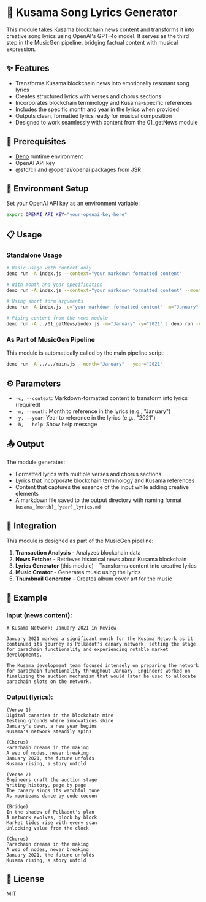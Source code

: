 # 🎵 Kusama Song Lyrics Generator

This module takes Kusama blockchain news content and transforms it into creative
song lyrics using OpenAI's GPT-4o model. It serves as the third step in the
MusicGen pipeline, bridging factual content with musical expression.

## ✨ Features

- Transforms Kusama blockchain news into emotionally resonant song lyrics
- Creates structured lyrics with verses and chorus sections
- Incorporates blockchain terminology and Kusama-specific references
- Includes the specific month and year in the lyrics when provided
- Outputs clean, formatted lyrics ready for musical composition
- Designed to work seamlessly with content from the 01_getNews module

## 🔧 Prerequisites

- [Deno](https://deno.land/) runtime environment
- OpenAI API key
- @std/cli and @openai/openai packages from JSR

## 🔑 Environment Setup

Set your OpenAI API key as an environment variable:

```bash
export OPENAI_API_KEY="your-openai-key-here"
```

## 📋 Usage

### Standalone Usage

```bash
# Basic usage with context only
deno run -A index.js --context="your markdown formatted content"

# With month and year specification
deno run -A index.js --context="your markdown formatted content" --month="January" --year="2021"

# Using short form arguments
deno run -A index.js -c="your markdown formatted content" -m="January" -y="2021"

# Piping content from the news module
deno run -A ../01_getNews/index.js -m="January" -y="2021" | deno run -A index.js --context="$(cat)" --month="January" --year="2021"
```

### As Part of MusicGen Pipeline

This module is automatically called by the main pipeline script:

```bash
deno run -A ../../main.js --month="January" --year="2021"
```

## ⚙️ Parameters

- `-c, --context`: Markdown-formatted content to transform into lyrics
  (required)
- `-m, --month`: Month to reference in the lyrics (e.g., "January")
- `-y, --year`: Year to reference in the lyrics (e.g., "2021")
- `-h, --help`: Show help message

## 📤 Output

The module generates:

- Formatted lyrics with multiple verses and chorus sections
- Lyrics that incorporate blockchain terminology and Kusama references
- Content that captures the essence of the input while adding creative elements
- A markdown file saved to the output directory with naming format
  `kusama_[month]_[year]_lyrics.md`

## 🔄 Integration

This module is designed as part of the MusicGen pipeline:

1. **Transaction Analysis** - Analyzes blockchain data
2. **News Fetcher** - Retrieves historical news about Kusama blockchain
3. **Lyrics Generator** (this module) - Transforms content into creative lyrics
4. **Music Creator** - Generates music using the lyrics
5. **Thumbnail Generator** - Creates album cover art for the music

## 📝 Example

### Input (news content):

```
# Kusama Network: January 2021 in Review

January 2021 marked a significant month for the Kusama Network as it continued its journey as Polkadot's canary network, setting the stage for parachain functionality and experiencing notable market developments.

The Kusama development team focused intensely on preparing the network for parachain functionality throughout January. Engineers worked on finalizing the auction mechanism that would later be used to allocate parachain slots on the network.
```

### Output (lyrics):

```
(Verse 1)
Digital canaries in the blockchain mine
Testing grounds where innovations shine
January's dawn, a new year begins
Kusama's network steadily spins

(Chorus)
Parachain dreams in the making
A web of nodes, never breaking
January 2021, the future unfolds
Kusama rising, a story untold

(Verse 2)
Engineers craft the auction stage
Writing history, page by page
The canary sings its watchful tune
As moonbeams dance by code cocoon

(Bridge)
In the shadow of Polkadot's plan
A network evolves, block by block
Market tides rise with every scan
Unlocking value from the clock

(Chorus)
Parachain dreams in the making
A web of nodes, never breaking
January 2021, the future unfolds
Kusama rising, a story untold
```

## 📄 License

MIT
